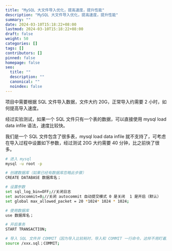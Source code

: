 ```yaml
---
title: "MySQL 大文件导入优化，提高速度，提升性能"
description: "MySQL 大文件导入优化，提高速度，提升性能"
summary: ""
date: 2024-03-10T15:18:22+08:00
lastmod: 2024-03-10T15:18:22+08:00
draft: false
weight: 50
categories: []
tags: []
contributors: []
pinned: false
homepage: false
seo:
  title: ""
  description: ""
  canonical: ""
  noindex: false
---
```


项目中需要根据 SQL 文件导入数据，文件大约 20G，正常导入约需要 2 小时，如何提高导入速度。

经过实验测试，如果一个 SQL 文件只有一个表的数据，可以直接使用 mysql load data infile 语法，速度比较快。

我们是一个 SQL 文件包含了很多表，mysql load data infile 就不支持了，可考虑在导入过程中设置如下参数，经过测试 20G 大约需要 40 分钟，比之前快了很多。

```bash
# 进入 mysql
mysql -u root -p

# 创建数据库（如果已经有数据库忽略此步骤）
CREATE DATABASE 数据库名；

# 设置参数
set sql_log_bin=OFF;//关闭日志
set autocommit=0;//关闭 autocommit 自动提交模式 0 是关闭  1 是开启（默认）
set global max_allowed_packet = 20 *1024* 1024 * 1024;

# 使用数据库
use 数据库名；

# 开启事务
START TRANSACTION;

# 导入 SQL 文件并 COMMIT（因为导入比较耗时，导入和 COMMIT 一行命令，这样不用盯着屏幕等提交了）
source /xxx.sql；COMMIT;

```
